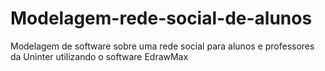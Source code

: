 # Modelagem-rede-social-de-alunos
Modelagem de software sobre uma rede social para alunos e professores da Uninter utilizando o software EdrawMax
